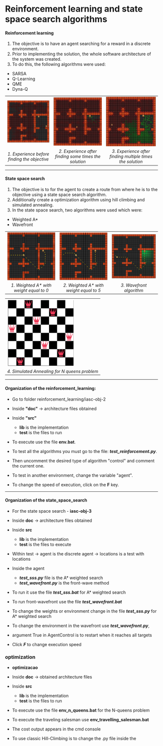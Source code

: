 # Reinforcement learning and state space search algorithms

#### Reinforcement learning 
1. The objective is to have an agent searching for a reward in a discrete environment.
2. Prior to implementing the solution, the whole software architecture of the system was created.
2. To do this, the following algorithms were used:
- SARSA
- Q-Learning
- QME
- Dyna-Q

<table>
  <tr>
    <td><img src="./markdown_images/reinf_1.png" alt="drawing" width="220" /></td>
    <td><img src="./markdown_images/reinf_2.png" alt="drawing"width="220"/></td>
    <td><img src="./markdown_images/reinf_3.png" alt="drawing"width="220"/></td>
</tr>
  <tr>
    <td style="text-align: center;"><em>1. Experience before finding the objective</em></td>
    <td style="text-align: center;"><em>2. Experience after finding some times the solution</em></td>
    <td style="text-align: center;"><em>3. Experience after finding multiple times the solution</em></td>
  </tr>
</table>

--------------------------

#### State space search

1. The objective is to for the agent to create a route from where he is to the objective using a state space search algorithm. 
2. Additionally create a optimization algorithm using hill climbing and simulated annealing.
2. In the state space search, two algorithms were used which were:
- Weighted A*
- Wavefront



<table>
  <tr>
    <td><img src="./markdown_images/weight_start_1.png" alt="drawing" width="220" /></td>
    <td><img src="./markdown_images/weight_start_2.png" alt="drawing"width="220"/></td>
    <td><img src="./markdown_images/weavefront.png" alt="drawing"width="220"/></td>
</tr>
  <tr>
    <td style="text-align: center;"><em>1. Weighted A* with weight equal to 0</em></td>
    <td style="text-align: center;"><em>2. Weighted A* with weight equal to 5</em></td>
    <td style="text-align: center;"><em>3. Wavefront algorithm</em></td>
  </tr>
</table>

<table>
  <tr>
    <td><img src="./markdown_images/sim_annealing.png" alt="drawing" width="220" /></td>
</tr>
  <tr>
    <td style="text-align: center;"><em>4. Simulated Annealing for N queens problem</em></td>
  </tr>
</table>


--------------------------

#### Organization of the reinforcement_learning:
- Go to folder reinforcement_learning/iasc-obj-2
- Inside **"doc"** -> architecture files obtained

- Inside **"src"**
    - **lib** is the implementation
    - **test** is the files to run

- To execute use the file **env.bat**.
- To test all the algorithms you must go to the file: ***test_reinforcement.py***.
- Then uncomment the desired type of algorithm "control" and comment the current one.
- To test in another environment, change the variable "agent".
- To change the speed of execution, click on the **F** key.

--------------------------


#### Organization of the state_space_search
- For the state space search - **iasc-obj-3**
- Inside **doc** -> architecture files obtained

- Inside **src** 
    - **lib** is the implementation
    - **test** is the files to execute
				   
- Within test -> agent is the discrete agent
                 -> locations is a test with locations
				 
- Inside the agent 
    - ***test_sss.py*** file is the A* weighted search
    - ***test_wavefront.py*** is the front-wave method
				  
- To run it use the file ***test_sss.bat*** for A* weighted search
- To run front-wavefront use the file ***test_wavefront.bat***
- To change the weights or environment change in the file ***test_sss.py*** for A* weighted search
- To change the environment in the wavefront use ***test_wavefront.py***, 
- argument True in AgentControl is to restart when it reaches all targets
- Click ***F*** to change execution speed


### optimization 
- **optimizacao**
- Inside **doc** -> obtained architecture files

- Inside **src** 
    - **lib** is the implementation
    - **test** is the files to run
				   
- To execute use the file **env_n_queens.bat** for the N-queens problem
- To execute the traveling salesman use **env_travelling_salesman.bat**
- The cost output appears in the cmd console
- To use classic Hill-Climbing is to change the .py file inside the	